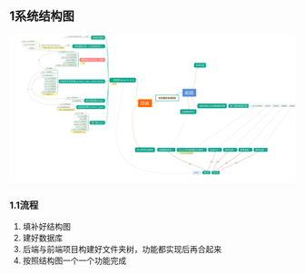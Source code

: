 ## 1系统结构图
![](system.svg "system.svg")

### 1.1流程
1. 填补好结构图
2. 建好数据库
3. 后端与前端项目构建好文件夹树，功能都实现后再合起来
4. 按照结构图一个一个功能完成
